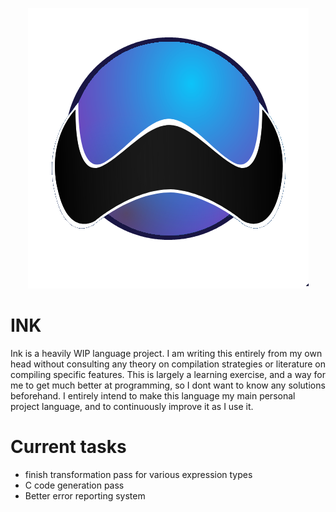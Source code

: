 <p align="center">
    <img src="https://github.com/LucAlexander/ink/blob/master/logo.png?raw=true" alt="logo"/>
</p>
 
# INK
Ink is a heavily WIP language project. I am writing this entirely from my own head without consulting any theory on compilation strategies or literature on compiling specific features. This is largely a learning exercise, and a way for me to get much better at programming, so I dont want to know any solutions beforehand. I entirely intend to make this language my main personal project language, and to continuously improve it as I use it.

# Current tasks
* finish transformation pass for various expression types
* C code generation pass
* Better error reporting system
